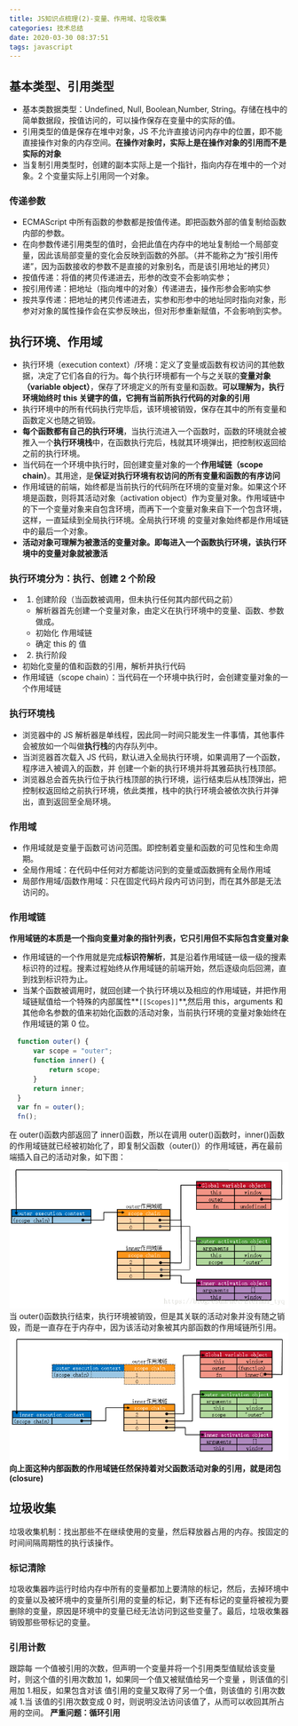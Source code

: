 ```yaml
---
title: JS知识点梳理(2)-变量、作用域、垃圾收集
categories: 技术总结
date: 2020-03-30 08:37:51
tags: javascript
---
```


## 基本类型、引用类型

- 基本类数据类型：Undefined, Null, Boolean,Number, String。存储在栈中的简单数据段，按值访问的，可以操作保存在变量中的实际的值。
- 引用类型的值是保存在堆中对象，JS 不允许直接访问内存中的位置，即不能直接操作对象的内存空间。**在操作对象时，实际上是在操作对象的引用而不是实际的对象**
- 当复制引用类型时，创建的副本实际上是一个指针，指向内存在堆中的一个对象。2 个变量实际上引用同一个对象。

### 传递参数

- ECMAScript 中所有函数的参数都是按值传递。即把函数外部的值复制给函数内部的参数。
- 在向参数传递引用类型的值时，会把此值在内存中的地址复制给一个局部变量，因此该局部变量的变化会反映到函数的外部。（并不能称之为“按引用传递”，因为函数接收的参数不是直接的对象别名，而是该引用地址的拷贝）
- 按值传递：将值的拷贝传递进去，形参的改变不会影响实参；
- 按引用传递：把地址（指向堆中的对象）传递进去，操作形参会影响实参
- 按共享传递：把地址的拷贝传递进去，实参和形参中的地址同时指向对象，形参对对象的属性操作会在实参反映出，但对形参重新赋值，不会影响到实参。

## 执行环境、作用域

- 执行环境（execution context）/环境：定义了变量或函数有权访问的其他数据，决定了它们各自的行为。每个执行环境都有一个与之关联的**变量对象（variable object）**，保存了环境定义的所有变量和函数。**可以理解为，执行环境始终时 this 关键字的值，它拥有当前所执行代码的对象的引用**
- 执行环境中的所有代码执行完毕后，该环境被销毁，保存在其中的所有变量和函数定义也随之销毁。
- **每个函数都有自己的执行环境**，当执行流进入一个函数时，函数的环境就会被推入一个**执行环境栈**中，在函数执行完后，栈就其环境弹出，把控制权返回给之前的执行环境。
- 当代码在一个环境中执行时，回创建变量对象的一个**作用域链（scope chain）**。其用途，是**保证对执行环境有权访问的所有变量和函数的有序访问**
- 作用域链的前端，始终都是当前执行的代码所在环境的变量对象。如果这个环境是函数，则将其活动对象（activation object）作为变量对象。作用域链中的下一个变量对象来自包含环境，而再下一个变量对象来自下一个包含环境，这样，一直延续到全局执行环境。全局执行环境 的变量对象始终都是作用域链中的最后一个对象。
- **活动对象可理解为被激活的变量对象。即每进入一个函数执行环境，该执行环境中的变量对象就被激活**

### 执行环境分为：执行、创建 2 个阶段

- 1. 创建阶段（当函数被调用，但未执行任何其内部代码之前）
  - 解析器首先创建一个变量对象，由定义在执行环境中的变量、函数、参数做成。
  - 初始化 作用域链
  - 确定 this 的 值
- 2. 执行阶段
- 初始化变量的值和函数的引用，解析并执行代码
- 作用域链（scope chain）：当代码在一个环境中执行时，会创建变量对象的一个作用域链

### 执行环境栈

- 浏览器中的 JS 解析器是单线程，因此同一时间只能发生一件事情，其他事件会被放如一个叫做**执行栈**的内存队列中。
- 当浏览器首次载入 JS 代码，默认进入全局执行环境，如果调用了一个函数，程序进入被调入的函数，并 创建一个新的执行环境并将其雅茹执行栈顶部。
- 浏览器总会首先执行位于执行栈顶部的执行环境，运行结束后从栈顶弹出，把控制权返回给之前执行环境，依此类推，栈中的执行环境会被依次执行并弹出，直到返回至全局环境。

### 作用域

- 作用域就是变量于函数可访问范围。即控制着变量和函数的可见性和生命周期。
- 全局作用域：在代码中任何对方都能访问到的变量或函数拥有全局作用域
- 局部作用域/函数作用域：只在固定代码片段内可访问到，而在其外部是无法访问的。

### 作用域链

**作用域链的本质是一个指向变量对象的指针列表，它只引用但不实际包含变量对象**

- 作用域链的一个作用就是完成**标识符解析**，其是沿着作用域链一级一级的搜素标识符的过程。搜素过程始终从作用域链的前端开始，然后逐级向后回溯，直到找到标识符为止。
- 当某个函数被调用时，就回创建一个执行环境以及相应的作用域链，并把作用域链赋值给一个特殊的内部属性**`[[Scopes]]`**,然后用 this，arguments 和其他命名参数的值来初始化函数的活动对象，当前执行环境的变量对象始终在作用域链的第 0 位。

```JavaScript
  function outer() {
      var scope = "outer";
      function inner() {
          return scope;
      }
      return inner;
  }
  var fn = outer();
  fn();
```

在 outer()函数内部返回了 inner()函数，所以在调用 outer()函数时，inner()函数的作用域链就已经被初始化了，即复制父函数（outer()）的作用域链，再在最前端插入自己的活动对象，如下图：
![作用域链](/image/scope_shain.png)  
当 outer()函数执行结束，执行环境被销毁，但是其关联的活动对象并没有随之销毁，而是一直存在于内存中，因为该活动对象被其内部函数的作用域链所引用。
![closure](/image/closure.png)
**向上面这种内部函数的作用域链任然保持着对父函数活动对象的引用，就是闭包(closure)**

## 垃圾收集

垃圾收集机制：找出那些不在继续使用的变量，然后释放器占用的内存。按固定的时间间隔周期性的执行该操作。

### 标记清除

垃圾收集器咋运行时给内存中所有的变量都加上要清除的标记，然后，去掉环境中的变量以及被环境中的变量所引用的变量的标记，剩下还有标记的变量将被视为要删除的变量，原因是环境中的变量已经无法访问到这些变量了。最后，垃圾收集器销毁那些带标记的变量。

### 引用计数

跟踪每 一个值被引用的次数，但声明一个变量并将一个引用类型值赋给该变量时，则这个值的引用次数加 1，如果同一个值又被赋值给另一个变量 ，则该值的引用加 1.相反，如果包含对该 值引用的变量又取得了另一个值，则该值的 引用次数减 1.当 该值的引用次数变成 0 时，则说明没法访问该值了，从而可以收回其所占用的空间。 **严重问题：循环引用**
